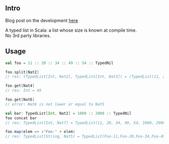 ## Intro
Blog post on the development [here](https://aerodatablog.wordpress.com/2019/03/03/a-typedlist-in-scala/)

A typed list in Scala: a list whose size is known at compile time.  
No 3rd party libraries. 

## Usage

```scala
val foo = 11 :: 20 :: 34 :: 49 :: 54 :: TypedNil

foo.split[Nat2]
// res: (TypedList[Int, Nat2], TypedList[Int, Nat3]) = (TypedList(11, 20), TypedList(34, 49, 54) )

foo.get[Nat4]
// res: Int = 49

foo.get[Nat6]
// error: Nat6 is not lower or equal to Nat5

val bar: TypedList[Int, Nat2] = 1000 :: 2000 :: TypedNil
foo concat bar
// res: TypedList[Int, Nat7] = TypedList(11, 20, 34, 49, 54, 1000, 2000)

foo.map(elem => s"Foo-" + elem)
// res: TypedList[String, Nat5] = TypedList(Foo-11,Foo-20,Foo-34,Foo-49,Foo-54)

```